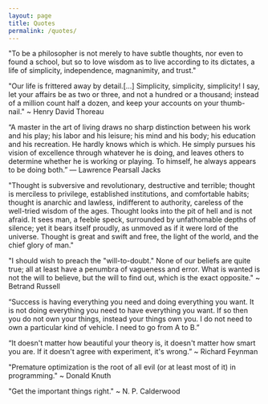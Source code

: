 ```yaml
---
layout: page
title: Quotes
permalink: /quotes/
---
```



"To be a philosopher is not merely to have subtle thoughts, nor even to found a school, but so to love wisdom as to live according to its dictates, a life of simplicity, independence, magnanimity, and trust."

"Our life is frittered away by detail.[...] Simplicity, simplicity, simplicity! I say, let your affairs be as two or three, and not a hundred or a thousand; instead of a million count half a dozen, and keep your accounts on your thumb-nail."  ~ Henry David Thoreau

“A master in the art of living draws no sharp distinction between his work and his play; his labor and his leisure; his mind and his body; his education and his recreation. He hardly knows which is which. He simply pursues his vision of excellence through whatever he is doing, and leaves others to determine whether he is working or playing. To himself, he always appears to be doing both.” — Lawrence Pearsall Jacks

"Thought is subversive and revolutionary, destructive and terrible; thought is merciless to privilege, established institutions, and comfortable habits; thought is anarchic and lawless, indifferent to authority, careless of the well-tried wisdom of the ages. Thought looks into the pit of hell and is not afraid. It sees man, a feeble speck, surrounded by unfathomable depths of silence; yet it bears itself proudly, as unmoved as if it were lord of the universe. Thought is great and swift and free, the light of the world, and the chief glory of man."

"I should wish to preach the "will-to-doubt." None of our beliefs are quite true; all at least have a penumbra of vagueness and error. What is wanted is not the will to believe, but the will to find out, which is the exact opposite." ~ Betrand Russell

“Success is having everything you need and doing everything you want. It is not doing everything you need to have everything you want. If so then you do not own your things, instead your things own you. I do not need to own a particular kind of vehicle. I need to go from A to B.”

“It doesn't matter how beautiful your theory is, it doesn't matter how smart you are. If it doesn't agree with experiment, it's wrong.” ~ Richard Feynman

"Premature optimization is the root of all evil (or at least most of it) in programming." ~ Donald Knuth

"Get the important things right." ~ N. P. Calderwood
